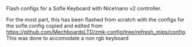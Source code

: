 Flash configs for a Sofle Keyboard with Nice!nano v2 controller.

For the most part, this has been flashed from scratch with the configs for the sofle.config copied and edited from https://github.com/MechboardsLTD/zmk-config/tree/refresh_mips/config.
This was done to accomodate a non rgb keyboard

